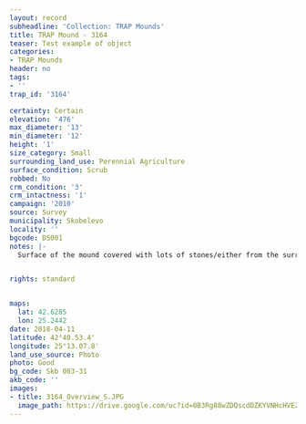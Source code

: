 ```yaml
---
layout: record
subheadline: 'Collection: TRAP Mounds'
title: TRAP Mound - 3164
teaser: Test example of object
categories:
- TRAP Mounds
header: no
tags:
- ''
trap_id: '3164'

certainty: Certain
elevation: '476'
max_diameter: '13'
min_diameter: '12'
height: '1'
size_category: Small
surrounding_land_use: Perennial Agriculture
surface_condition: Scrub
robbed: No
crm_condition: '3'
crm_intactness: '1'
campaign: '2010'
source: Survey
municipality: Skobelevo
locality: ''
bgcode: DS001
notes: |-
  Surface of the mound covered with lots of stones/either from the surrounding pasture or from the mound.


rights: standard


maps:
  lat: 42.6285
  lon: 25.2442
date: 2018-04-11
latitude: 42°40.53.4'
longitude: 25°13.07.8'
land_use_source: Photo
photo: Good
bg_code: Skb 003-31
akb_code: ''
images:
- title: 3164_Overview_S.JPG
  image_path: https://drive.google.com/uc?id=0B3Rg88wZDQscdDZKYVNHcHVEZE0
---
```

